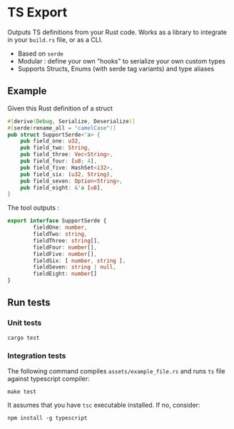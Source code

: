 # TS Export

Outputs TS definitions from your Rust code. Works as a library to integrate in your `build.rs` file, or as a CLI.

* Based on `serde`
* Modular : define your own "hooks" to serialize your own custom types
* Supports Structs, Enums (with serde tag variants) and type aliases

## Example

Given this Rust definition of a struct

```rust
#[derive(Debug, Serialize, Deserialize)]
#[serde(rename_all = "camelCase")]
pub struct SupportSerde<'a> {
    pub field_one: u32,
    pub field_two: String,
    pub field_three: Vec<String>,
    pub field_four: [u8; 4],
    pub field_five: HashSet<i32>,
    pub field_six: (u32, String),
    pub field_seven: Option<String>,
    pub field_eight: &'a [u8],
}
```

The tool outputs :

```typescript
export interface SupportSerde {
        fieldOne: number,
        fieldTwo: string,
        fieldThree: string[],
        fieldFour: number[],
        fieldFive: number[],
        fieldSix: [ number, string ],
        fieldSeven: string | null,
        fieldEight: number[]
}
```

## Run tests

### Unit tests

```
cargo test
```

### Integration tests


The following command compiles `assets/example_file.rs` and runs `ts` file against typescript compiler:

```
make test
```

It assumes that you have `tsc` executable installed. If no, consider:

```
npm install -g typescript
```
